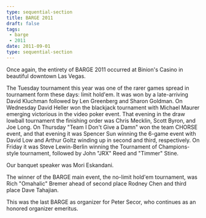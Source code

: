 ```yaml
---
type: sequential-section
title: BARGE 2011
draft: false
tags:
 - barge
 - 2011
date: 2011-09-01
type: sequential-section
---
```


Once again, the entirety of BARGE 2011 occurred at Binion's Casino in beautiful
downtown Las Vegas. 

The Tuesday
tournament this year was one of the rarer games spread in tournament form these
days: limit hold'em. It was won by a late-arriving David Kluchman followed by
Len Greenberg and Sharon Goldman. On Wednesday David Heller won the blackjack
tournament with Michael Maurer emerging victorious in the video poker
event. That evening in the draw lowball tournament the finishing order was
Chris Mecklin, Scott Byron, and Joe Long. On Thursday &quot;Team I Don't Give a
Damn&quot; won the team CHORSE event, and that evening it was Spencer Sun
winning the 6-game event with David Low and Arthur Goltz winding up in second
and third, respectively. On Friday it was Steve Lewin-Berlin winning the
Tournament of Champions-style tournament, followed by John &quot;JRX&quot; Reed
and &quot;Timmer&quot; Stine. 

Our banquet speaker was Mori Eskandani. 

The winner of the BARGE main event, the no-limit hold'em tournament, was Rich
&quot;Omahalic&quot; Bremer ahead of second place Rodney Chen and third place
Dave Tahajian.

This was the last BARGE as organizer for Peter Secor, who continues as
an honored organizer emeritus.
